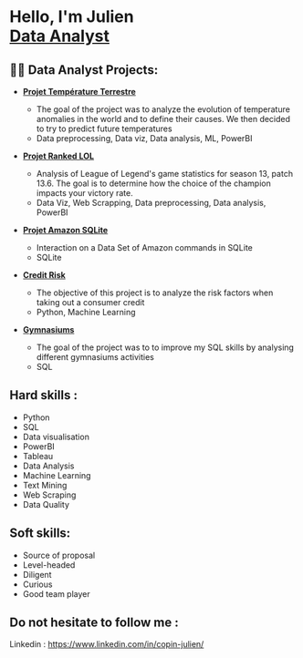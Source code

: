 <h1>Hello, I'm Julien <br/><a href="https://github.com/joshmadakor1"></a><a href="https://www.linkedin.com/in/copin-julien/">Data Analyst</a>

<h2>👨‍💻 Data Analyst Projects:</h2>

- <b>[Projet Température Terrestre](https://github.com/CopinJ/Projet-Temperature-Terrestre)</b>
  - The goal of the project was to analyze the evolution of temperature anomalies in the world and to define their causes. We then decided to try to predict future temperatures
  - Data preprocessing, Data viz, Data analysis, ML, PowerBI
  
- <b>[Projet Ranked LOL](https://github.com/CopinJ/Projet-Ranked-LOL) </b>
  - Analysis of League of Legend's game statistics for season 13, patch 13.6. The goal is to determine how the choice of the champion impacts your victory rate.
  - Data Viz, Web Scrapping, Data preprocessing, Data analysis, PowerBI
  
- <b>[Projet Amazon SQLite](https://github.com/CopinJ/Projet-Amazon-SQLite)</b>
  - Interaction on a Data Set of Amazon commands in SQLite
  - SQLite
  
- <b>[Credit Risk](https://github.com/CopinJ/Credit-Risk-)</b>
  - The objective of this project is to analyze the risk factors when taking out a consumer credit
  - Python, Machine Learning

- <b>[Gymnasiums](https://github.com/CopinJ/Gymnasium/tree/main)</b>
  - The goal of the project was to to improve my SQL skills by analysing different gymnasiums activities
  - SQL

<h2>Hard skills :</h2>

- Python
- SQL
- Data visualisation
- PowerBI
- Tableau
- Data Analysis
- Machine Learning
- Text Mining
- Web Scraping
- Data Quality

<h2> Soft skills: </h2>

- Source of proposal
- Level-headed
- Diligent
- Curious
- Good team player

<h2> Do not hesitate to follow me : </h2>

Linkedin : https://www.linkedin.com/in/copin-julien/

<!--
